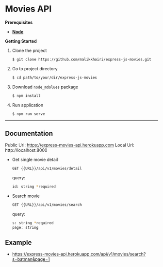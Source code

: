 # Movies API

**Prerequisites**
* [**Node**](https://nodejs.org/en/)

**Getting Started**
1. Clone the project
   ~~~bash
   $ git clone https://github.com/malikkhoiri/express-js-movies.git
   ~~~
1. Go to project directory
   ~~~bash
   $ cd path/to/your/dir/express-js-movies
   ~~~
1. Download `node_mdolues` package
   ~~~bash
   $ npm install
   ~~~
1. Run application
   ~~~bash
   $ npm run serve
   ~~~

****
## Documentation
Public Url: https://express-movies-api.herokuapp.com
Local Url: http://localhost:8000
* Get single movie detail
  ~~~bash
  GET {{URL}}/api/v1/movies/detail
  ~~~
  query:
  ~~~bash
  id: string *required
  ~~~
* Search movie
  ~~~bash
  GET {{URL}}/api/v1/movies/search
  ~~~
  query:
  ~~~bash
  s: string *required
  page: string
  ~~~

## Example
* https://express-movies-api.herokuapp.com/api/v1/movies/search?s=batman&page=1